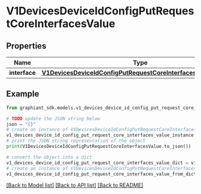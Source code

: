 # V1DevicesDeviceIdConfigPutRequestCoreInterfacesValue


## Properties

Name | Type | Description | Notes
------------ | ------------- | ------------- | -------------
**interface** | [**V1DevicesDeviceIdConfigPutRequestCoreInterfacesValueInterface**](V1DevicesDeviceIdConfigPutRequestCoreInterfacesValueInterface.md) |  | [optional] 

## Example

```python
from graphiant_sdk.models.v1_devices_device_id_config_put_request_core_interfaces_value import V1DevicesDeviceIdConfigPutRequestCoreInterfacesValue

# TODO update the JSON string below
json = "{}"
# create an instance of V1DevicesDeviceIdConfigPutRequestCoreInterfacesValue from a JSON string
v1_devices_device_id_config_put_request_core_interfaces_value_instance = V1DevicesDeviceIdConfigPutRequestCoreInterfacesValue.from_json(json)
# print the JSON string representation of the object
print(V1DevicesDeviceIdConfigPutRequestCoreInterfacesValue.to_json())

# convert the object into a dict
v1_devices_device_id_config_put_request_core_interfaces_value_dict = v1_devices_device_id_config_put_request_core_interfaces_value_instance.to_dict()
# create an instance of V1DevicesDeviceIdConfigPutRequestCoreInterfacesValue from a dict
v1_devices_device_id_config_put_request_core_interfaces_value_from_dict = V1DevicesDeviceIdConfigPutRequestCoreInterfacesValue.from_dict(v1_devices_device_id_config_put_request_core_interfaces_value_dict)
```
[[Back to Model list]](../README.md#documentation-for-models) [[Back to API list]](../README.md#documentation-for-api-endpoints) [[Back to README]](../README.md)


